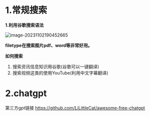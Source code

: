 # 1.常规搜索

**1.利用谷歌搜索语法**

![image-20231102190452665](https://ttqblogimg.oss-cn-beijing.aliyuncs.com/image-20231102190452665.png)

**filetype在搜索图片pdf、word等非常好用。**



**如何搜索**

1. 搜索资讯信息知识用谷歌(谷歌可以一键翻译)
2. 搜索视频这类的使用YouTube(利用中文字幕翻译)



# 2.chatgpt

 第三方gpt链接    https://github.com/LiLittleCat/awesome-free-chatgpt